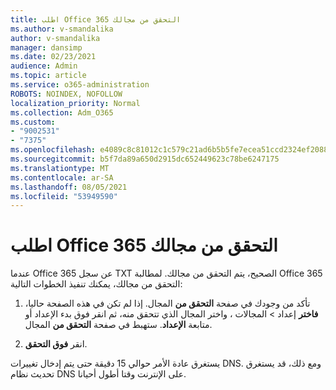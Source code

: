 ```yaml
---
title: اطلب Office 365 التحقق من مجالك
ms.author: v-smandalika
author: v-smandalika
manager: dansimp
ms.date: 02/23/2021
audience: Admin
ms.topic: article
ms.service: o365-administration
ROBOTS: NOINDEX, NOFOLLOW
localization_priority: Normal
ms.collection: Adm_O365
ms.custom:
- "9002531"
- "7375"
ms.openlocfilehash: e4089c8c81012c1c579c21ad6b5b5fe7ecea51ccd2324ef208818bb7242e4af4
ms.sourcegitcommit: b5f7da89a650d2915dc652449623c78be6247175
ms.translationtype: MT
ms.contentlocale: ar-SA
ms.lasthandoff: 08/05/2021
ms.locfileid: "53949590"
---
```

# <a name="ask-office-365-to-verify-your-domain"></a>اطلب Office 365 التحقق من مجالك

عندما Office 365 عن سجل TXT الصحيح، يتم التحقق من مجالك. لمطالبة Office 365 التحقق من مجالك، يمكنك تنفيذ الخطوات التالية:

1. تأكد من وجودك في صفحة **التحقق من** المجال. إذا لم تكن في هذه الصفحة حاليا، **فاختر** إعداد > المجالات ، واختر المجال  الذي تتحقق منه، ثم انقر فوق بدء الإعداد أو متابعة **الإعداد**. ستهبط في صفحة **التحقق من** المجال.

2. انقر **فوق التحقق**.

يستغرق عادة الأمر حوالي 15 دقيقة حتى يتم إدخال تغييرات DNS. ومع ذلك، قد يستغرق تحديث نظام DNS على الإنترنت وقتا أطول أحيانا.

